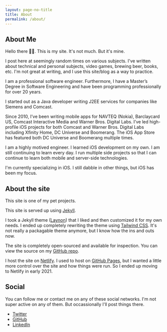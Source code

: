 ```yaml
---
layout: page-no-title
title: About
permalink: /about/
---
```


## About Me 

Hello there 👋🏻. This is my site. It's not much. But it's mine. 

I post here at seemingly random times on various subjects. I've written about technical and personal subjects, video games, brewing beer, books, etc. I'm not great at writing, and I use this site/blog as a way to practice. 

I am a professional software engineer. Furthermore, I have a Master’s Degree in Software Engineering and have been programming professionally for over 20 years. 

I started out as a Java developer writing J2EE services for companies like Siemens and Comcast.  

Since 2010, I’ve been writing mobile apps for NAVTEQ (Nokia), Barclaycard US, Comcast Interactive Media and Warner Bros. Digital Labs. I’ve led high-profile iOS projects for both Comcast and Warner Bros. Digital Labs including Xfinity Home, DC Universe and Boomerang. The iOS App Store has featured both DC Universe and Boomerang multiple times. 

I am a highly motived engineer. I learned iOS development on my own. I am still continuing to learn every day. I run multiple side projects so that I can continue to learn both mobile and server-side technologies. 

I'm currently specializing in iOS. I still dabble in other things, but iOS has been my focus. 

## About the site

This site is one of my pet projects. 

This site is served up using [Jekyll](https://jekyllrb.com/). 

I took a Jekyll theme ([Laynon](https://github.com/poole/lanyon)) that I liked and then customized it for my own needs. I ended up completely rewriting the theme using [Tailwind CSS](https://tailwindcss.com/). It's not really a packagable theme anymore, but I know how the ins and outs now. 

The site is completely open-sourced and available for inspection. You can view the source on my [GitHub repo](https://github.com/rwgrier/rwgrier.github.io). 

I host the site on [Netlify](https://www.netlify.com/). I used to host on [GitHub Pages](https://pages.github.com/), but I wanted a little more control over the site and how things were run. So I ended up moving to Netlify in early 2021. 

## Social 

You can follow me or contact me on any of these social networks. I'm not super active on any of them. But occassionally I'll post things there. 

- [Twitter](https://www.twitter.com/rwgrier)
- [GitHub](https://www.github.com/rwgrier)
- [LinkedIn](https://www.linkedin.com/in/rwgrier/)
